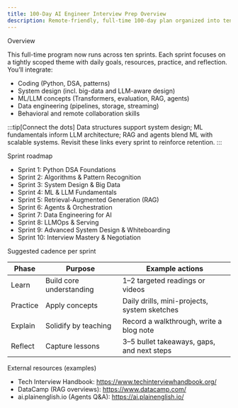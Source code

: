 ```yaml
---
title: 100-Day AI Engineer Interview Prep Overview
description: Remote-friendly, full-time 100-day plan organized into ten themed sprints covering coding, systems, ML/LLMs, RAG, agents, data engineering, and interview mastery.
---
```


Overview

This full-time program now runs across ten sprints. Each sprint focuses on a tightly scoped theme with daily goals, resources, practice, and reflection. You’ll integrate:

- Coding (Python, DSA, patterns)
- System design (incl. big-data and LLM-aware design)
- ML/LLM concepts (Transformers, evaluation, RAG, agents)
- Data engineering (pipelines, storage, streaming)
- Behavioral and remote collaboration skills

:::tip[Connect the dots]
Data structures support system design; ML fundamentals inform LLM architecture; RAG and agents blend ML with scalable systems. Revisit these links every sprint to reinforce retention.
:::

Sprint roadmap

- Sprint 1: Python DSA Foundations
- Sprint 2: Algorithms & Pattern Recognition
- Sprint 3: System Design & Big Data
- Sprint 4: ML & LLM Fundamentals
- Sprint 5: Retrieval-Augmented Generation (RAG)
- Sprint 6: Agents & Orchestration
- Sprint 7: Data Engineering for AI
- Sprint 8: LLMOps & Serving
- Sprint 9: Advanced System Design & Whiteboarding
- Sprint 10: Interview Mastery & Negotiation

Suggested cadence per sprint

| Phase | Purpose | Example actions |
| --- | --- | --- |
| Learn | Build core understanding | 1–2 targeted readings or videos |
| Practice | Apply concepts | Daily drills, mini-projects, system sketches |
| Explain | Solidify by teaching | Record a walkthrough, write a blog note |
| Reflect | Capture lessons | 3–5 bullet takeaways, gaps, and next steps |

External resources (examples)

- Tech Interview Handbook: https://www.techinterviewhandbook.org/
- DataCamp (RAG overviews): https://www.datacamp.com/
- ai.plainenglish.io (Agents Q&A): https://ai.plainenglish.io/
